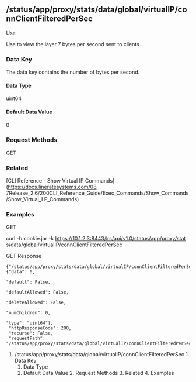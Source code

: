 ## /status/app/proxy/stats/data/global/virtualIP/connClientFilteredPerSec

Use

Use to view the layer 7 bytes per second sent to clients.

### Data Key

The data key contains the number of bytes per second.

#### Data Type

uint64

#### Default Data Value

0

### Request Methods

GET

### Related

[CLI Reference - Show Virtual IP Commands](https://docs.lineratesystems.com/08
7Release_2.6/200CLI_Reference_Guide/Exec_Commands/Show_Commands/Show_Virtual_I
P_Commands)

### Examples

GET

curl -b cookie.jar -k https://10.1.2.3:8443/lrs/api/v1.0/status/app/proxy/stat
s/data/global/virtualIP/connClientFilteredPerSec

GET Response

    
    {"/status/app/proxy/stats/data/global/virtualIP/connClientFilteredPerSec": {"data": 0,
                                                                                 "default": False,
                                                                                 "defaultAllowed": False,
                                                                                 "deleteAllowed": False,
                                                                                 "numChildren": 0,
                                                                                 "type": "uint64"},
     "httpResponseCode": 200,
     "recurse": False,
     "requestPath": "/status/app/proxy/stats/data/global/virtualIP/connClientFilteredPerSec"}
    

  1. /status/app/proxy/stats/data/global/virtualIP/connClientFilteredPerSec
    1. Data Key
      1. Data Type
      2. Default Data Value
    2. Request Methods
    3. Related
    4. Examples

